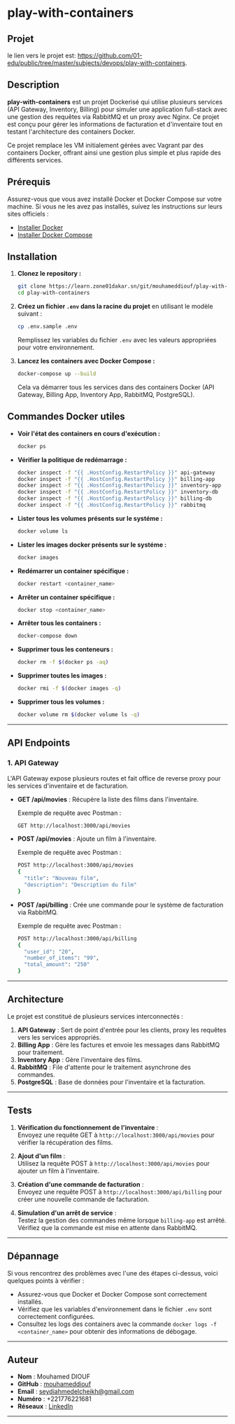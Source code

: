# play-with-containers

## Projet
le lien vers le projet est: https://github.com/01-edu/public/tree/master/subjects/devops/play-with-containers.

## Description

**play-with-containers** est un projet Dockerisé qui utilise plusieurs services (API Gateway, Inventory, Billing) pour simuler une application full-stack avec une gestion des requêtes via RabbitMQ et un proxy avec Nginx. Ce projet est conçu pour gérer les informations de facturation et d'inventaire tout en testant l'architecture des containers Docker.

Ce projet remplace les VM initialement gérées avec Vagrant par des containers Docker, offrant ainsi une gestion plus simple et plus rapide des différents services.


## Prérequis

Assurez-vous que vous avez installé Docker et Docker Compose sur votre machine. Si vous ne les avez pas installés, suivez les instructions sur leurs sites officiels :

- [Installer Docker](https://docs.docker.com/get-docker/)
- [Installer Docker Compose](https://docs.docker.com/compose/install/)

## Installation

1. **Clonez le repository :**

    ```bash
    git clone https://learn.zone01dakar.sn/git/mouhameddiouf/play-with-containers.git
    cd play-with-containers
    ```

2. **Créez un fichier `.env` dans la racine du projet** en utilisant le modèle suivant :

    ```bash
    cp .env.sample .env
    ```

    Remplissez les variables du fichier `.env` avec les valeurs appropriées pour votre environnement.

3. **Lancez les containers avec Docker Compose :**

    ```bash
    docker-compose up --build
    ```

    Cela va démarrer tous les services dans des containers Docker (API Gateway, Billing App, Inventory App, RabbitMQ, PostgreSQL).

## Commandes Docker utiles

- **Voir l'état des containers en cours d'exécution :**
  
    ```bash
    docker ps
    ```

- **Vérifier la politique de redémarrage :**

    ```bash
    docker inspect -f "{{ .HostConfig.RestartPolicy }}" api-gateway
    docker inspect -f "{{ .HostConfig.RestartPolicy }}" billing-app
    docker inspect -f "{{ .HostConfig.RestartPolicy }}" inventory-app
    docker inspect -f "{{ .HostConfig.RestartPolicy }}" inventory-db
    docker inspect -f "{{ .HostConfig.RestartPolicy }}" billing-db
    docker inspect -f "{{ .HostConfig.RestartPolicy }}" rabbitmq
    ```

- **Lister tous les volumes présents sur le systéme :**

    ```bash
    docker volume ls
    ```

- **Lister les images docker présents sur le systéme :**

    ```bash
    docker images
    ```

- **Redémarrer un container spécifique :**

    ```bash
    docker restart <container_name>
    ```

- **Arrêter un container spécifique :**

    ```bash
    docker stop <container_name>
    ```

- **Arrêter tous les containers :**

    ```bash
    docker-compose down
    ```

- **Supprimer tous les conteneurs :**

    ```bash
    docker rm -f $(docker ps -aq)
    ```

- **Supprimer toutes les images :**

    ```bash
    docker rmi -f $(docker images -q)
    ```

- **Supprimer tous les volumes :**

    ```bash
    docker volume rm $(docker volume ls -q)
    ```

---

## API Endpoints

### 1. API Gateway

L'API Gateway expose plusieurs routes et fait office de reverse proxy pour les services d'inventaire et de facturation.

- **GET /api/movies** : Récupère la liste des films dans l'inventaire.
  
    Exemple de requête avec Postman :
    ```bash
    GET http://localhost:3000/api/movies
    ```

- **POST /api/movies** : Ajoute un film à l'inventaire.

    Exemple de requête avec Postman :
    ```bash
    POST http://localhost:3000/api/movies
    {
      "title": "Nouveau film",
      "description": "Description du film"
    }
    ```

- **POST /api/billing** : Crée une commande pour le système de facturation via RabbitMQ.

    Exemple de requête avec Postman :
    ```bash
    POST http://localhost:3000/api/billing
    {
      "user_id": "20",
      "number_of_items": "99",
      "total_amount": "250"
    }
    ```

---

## Architecture

Le projet est constitué de plusieurs services interconnectés :

1. **API Gateway** : Sert de point d'entrée pour les clients, proxy les requêtes vers les services appropriés.
2. **Billing App** : Gère les factures et envoie les messages dans RabbitMQ pour traitement.
3. **Inventory App** : Gère l'inventaire des films.
4. **RabbitMQ** : File d'attente pour le traitement asynchrone des commandes.
5. **PostgreSQL** : Base de données pour l'inventaire et la facturation.

---

## Tests

1. **Vérification du fonctionnement de l'inventaire** :  
   Envoyez une requête GET à `http://localhost:3000/api/movies` pour vérifier la récupération des films.

2. **Ajout d'un film** :  
   Utilisez la requête POST à `http://localhost:3000/api/movies` pour ajouter un film à l'inventaire.

3. **Création d'une commande de facturation** :  
   Envoyez une requête POST à `http://localhost:3000/api/billing` pour créer une nouvelle commande de facturation.

4. **Simulation d'un arrêt de service** :  
   Testez la gestion des commandes même lorsque `billing-app` est arrêté. Vérifiez que la commande est mise en attente dans RabbitMQ.

---

## Dépannage

Si vous rencontrez des problèmes avec l'une des étapes ci-dessus, voici quelques points à vérifier :

- Assurez-vous que Docker et Docker Compose sont correctement installés.
- Vérifiez que les variables d'environnement dans le fichier `.env` sont correctement configurées.
- Consultez les logs des containers avec la commande `docker logs -f <container_name>` pour obtenir des informations de débogage.

---

## Auteur

- **Nom** : Mouhamed DIOUF
- **GitHub** : [mouhameddiouf](https://github.com/seydi-ahmed)
- **Email** : seydiahmedelcheikh@gmail.com
- **Numéro** : +221776221681
- **Réseaux** : [LinkedIn](https://linkedin.com/in/mouhamed-diouf-435207174)

---